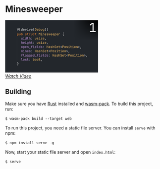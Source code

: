 # Minesweeper

[<img src="./thumbnail.png" alt="Thumbnail" width="300" />][video]<br/>
[*Watch Video*][video]

## Building

Make sure you have [Rust](https://www.rust-lang.org) installed and [wasm-pack](https://rustwasm.github.io/wasm-pack/). To build this project, run:

```
$ wasm-pack build --target web
```

To run this project, you need a static file server. You can install `serve` with npm:

```
$ npm install serve -g
```

Now, start your static file server and open `index.html`:

```
$ serve
```

[video]: https://youtube.com
